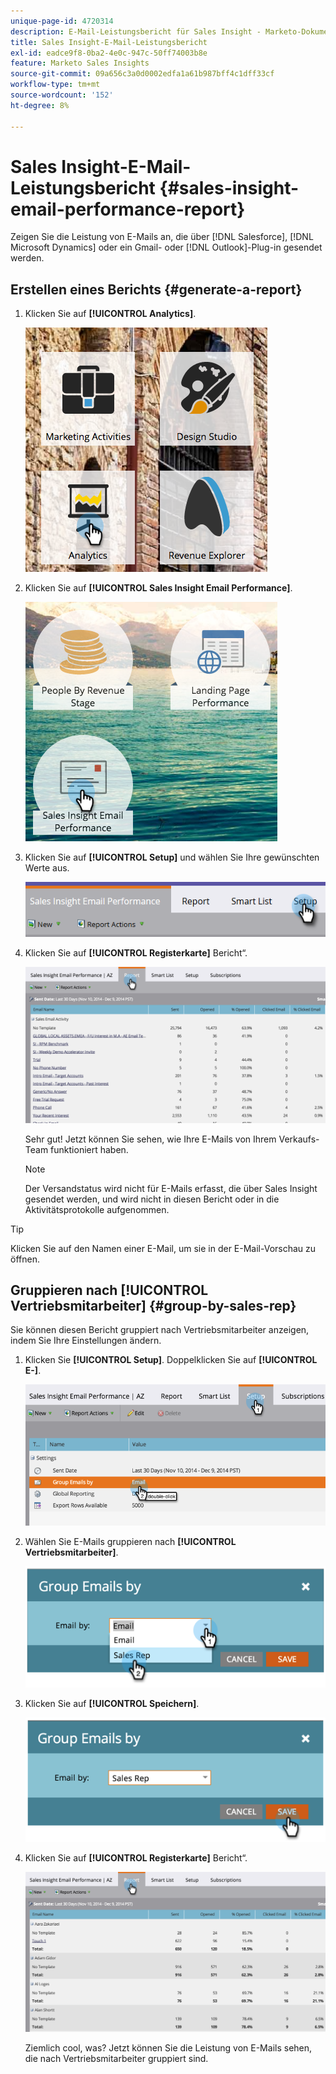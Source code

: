 ```yaml
---
unique-page-id: 4720314
description: E-Mail-Leistungsbericht für Sales Insight - Marketo-Dokumente - Produktdokumentation
title: Sales Insight-E-Mail-Leistungsbericht
exl-id: eadce9f8-0ba2-4e0c-947c-50ff74003b8e
feature: Marketo Sales Insights
source-git-commit: 09a656c3a0d0002edfa1a61b987bff4c1dff33cf
workflow-type: tm+mt
source-wordcount: '152'
ht-degree: 8%

---
```


# Sales Insight-E-Mail-Leistungsbericht {#sales-insight-email-performance-report}

Zeigen Sie die Leistung von E-Mails an, die über [!DNL Salesforce], [!DNL Microsoft Dynamics] oder ein Gmail- oder [!DNL Outlook]-Plug-in gesendet werden.

## Erstellen eines Berichts {#generate-a-report}

1. Klicken Sie auf **[!UICONTROL Analytics]**.

   ![](assets/mainnav-analyticshand-small.png)

1. Klicken Sie auf **[!UICONTROL Sales Insight Email Performance]**.

   ![](assets/analytics-salesemailreporthand.png)

1. Klicken Sie auf **[!UICONTROL Setup]** und wählen Sie Ihre gewünschten Werte aus.

   ![](assets/three.png)

1. Klicken Sie auf **[!UICONTROL Registerkarte]** Bericht“.

   ![](assets/image2014-12-9-12-3a5-3a35.png)

   Sehr gut! Jetzt können Sie sehen, wie Ihre E-Mails von Ihrem Verkaufs-Team funktioniert haben.

   >[!NOTE]
   >
   >Der Versandstatus wird nicht für E-Mails erfasst, die über Sales Insight gesendet werden, und wird nicht in diesen Bericht oder in die Aktivitätsprotokolle aufgenommen.

>[!TIP]
>
>Klicken Sie auf den Namen einer E-Mail, um sie in der E-Mail-Vorschau zu öffnen.

## Gruppieren nach [!UICONTROL Vertriebsmitarbeiter] {#group-by-sales-rep}

Sie können diesen Bericht gruppiert nach Vertriebsmitarbeiter anzeigen, indem Sie Ihre Einstellungen ändern.

1. Klicken Sie **[!UICONTROL Setup]**. Doppelklicken Sie auf **[!UICONTROL E-]**.

   ![](assets/image2014-12-9-12-3a12-3a19.png)

1. Wählen Sie E-Mails gruppieren nach **[!UICONTROL Vertriebsmitarbeiter]**.

   ![](assets/image2014-12-9-12-3a16-3a42.png)

1. Klicken Sie auf **[!UICONTROL Speichern]**.

   ![](assets/image2014-12-9-12-3a17-3a39.png)

1. Klicken Sie auf **[!UICONTROL Registerkarte]** Bericht“.

   ![](assets/image2014-12-9-12-3a19-3a7.png)

   Ziemlich cool, was? Jetzt können Sie die Leistung von E-Mails sehen, die nach Vertriebsmitarbeiter gruppiert sind.
